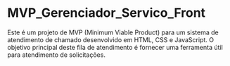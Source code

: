 # MVP_Gerenciador_Servico_Front
Este é um projeto de MVP (Minimum Viable Product) para um sistema de atendimento de chamado desenvolvido em HTML, CSS e JavaScript. O objetivo principal deste fila de atendimento é fornecer uma ferramenta útil para atendimento de solicitações.

